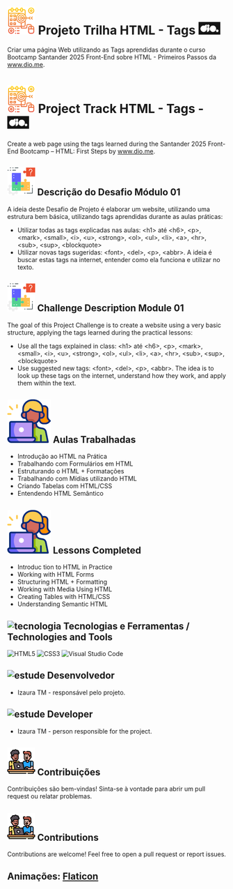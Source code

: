 # ![Plano deProjeto](https://raw.githubusercontent.com/izauratm/Projeto-Desafio-Dio/main/imagens/plano-de-projeto.png) Projeto Trilha HTML - Tags ![Dio](https://raw.githubusercontent.com/izauratm/Projeto-Desafio-Dio/main/imagens/dio.png)
 Criar uma página Web utilizando as Tags aprendidas durante o curso Bootcamp Santander 2025 Front-End sobre HTML - Primeiros Passos da www.dio.me.
 
# ![Plano deProjeto](https://raw.githubusercontent.com/izauratm/Projeto-Desafio-Dio/main/imagens/plano-de-projeto.png) Project Track HTML - Tags - ![Dio](https://raw.githubusercontent.com/izauratm/Projeto-Desafio-Dio/main/imagens/dio.png)

Create a web page using the tags learned during the Santander 2025 Front-End Bootcamp – HTML: First Steps by www.dio.me.

## ![Problema](https://raw.githubusercontent.com/izauratm/Projeto-Desafio-Dio/main/imagens/problema.png) Descrição do Desafio Módulo 01
A ideia deste Desafio de Projeto é elaborar um website, utilizando uma estrutura bem básica, utilizando tags aprendidas durante as aulas práticas: 
* Utilizar todas as tags explicadas nas aulas: &lt;h1&gt; até &lt;h6&gt;, &lt;p&gt;, &lt;mark&gt;, &lt;small&gt;, &lt;i&gt;, &lt;u&gt;, &lt;strong&gt;, &lt;ol&gt;, &lt;ul&gt;, &lt;li&gt;, &lt;a&gt;, &lt;hr&gt;, &lt;sub&gt;, &lt;sup&gt;, &lt;blockquote&gt;
*  Utilizar novas tags sugeridas: &lt;font&gt;, &lt;del&gt;, &lt;p&gt;, &lt;abbr&gt;. A ideia é buscar estas tags na internet, entender como ela funciona e utilizar no texto.
  
## ![Problema](https://raw.githubusercontent.com/izauratm/Projeto-Desafio-Dio/main/imagens/problema.png) Challenge Description Module 01
The goal of this Project Challenge is to create a website using a very basic structure, applying the tags learned during the practical lessons:
* Use all the tags explained in class: &lt;h1&gt; até &lt;h6&gt;, &lt;p&gt;, &lt;mark&gt;, &lt;small&gt;, &lt;i&gt;, &lt;u&gt;, &lt;strong&gt;, &lt;ol&gt;, &lt;ul&gt;, &lt;li&gt;, &lt;a&gt;, &lt;hr&gt;, &lt;sub&gt;, &lt;sup&gt;, &lt;blockquote&gt;
* Use suggested new tags: &lt;font&gt;, &lt;del&gt;, &lt;p&gt;, &lt;abbr&gt;. The idea is to look up these tags on the internet, understand how they work, and apply them within the text.
  
## ![Estudante online](https://raw.githubusercontent.com/izauratm/Projeto-Desafio-Dio/main/imagens/estudante-on-line.png) Aulas Trabalhadas
* Introdução ao HTML na Prática
* Trabalhando com Formulários em HTML
* Estruturando o HTML + Formatações
* Trabalhando com Mídias utilizando HTML
* Criando Tabelas com HTML/CSS
* Entendendo HTML Semântico 

## ![Estudante online](https://raw.githubusercontent.com/izauratm/Projeto-Desafio-Dio/main/imagens/estudante-on-line.png) Lessons Completed
* Introduc tion to HTML in Practice  
* Working with HTML Forms  
* Structuring HTML + Formatting  
* Working with Media Using HTML 
* Creating Tables with HTML/CSS 
* Understanding Semantic HTML
  
## ![tecnologia](https://github.com/user-attachments/assets/b8ed55c1-a49c-4b8f-aca5-90000217d1e6) Tecnologias e Ferramentas / Technologies and Tools
![HTML5](https://img.shields.io/badge/HTML5-E34F26?style=for-the-badge&logo=html5&logoColor=white)
![CSS3](https://img.shields.io/badge/CSS3-1572B6?style=for-the-badge&logo=css3&logoColor=white)
![Visual Studio Code](https://img.shields.io/badge/Editor-VS%20Code-007ACC?style=for-the-badge&logo=visual-studio-code&logoColor=white)
 
## ![estude](https://github.com/user-attachments/assets/f2f58f4e-c422-49af-8d03-67dfa175a54a) Desenvolvedor
* Izaura TM - responsável pelo projeto.
## ![estude](https://github.com/user-attachments/assets/f2f58f4e-c422-49af-8d03-67dfa175a54a) Developer
* Izaura TM - person responsible for the project.

## ![Estudar](https://raw.githubusercontent.com/izauratm/Projeto-Desafio-Dio/main/imagens/estudar.png) Contribuições
Contribuições são bem-vindas! Sinta-se à vontade para abrir um pull request ou relatar problemas. 
 
## ![Estudar](https://raw.githubusercontent.com/izauratm/Projeto-Desafio-Dio/main/imagens/estudar.png) Contributions
Contributions are welcome! Feel free to open a pull request or report issues.  

## Animações: [Flaticon](https://www.flaticon.com/)
